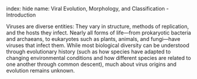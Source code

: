 index: hide
name: Viral Evolution, Morphology, and Classification - Introduction

Viruses are diverse entities: They vary in structure, methods of replication, and the hosts they infect. Nearly all forms of life—from prokaryotic bacteria and archaeans, to eukaryotes such as plants, animals, and fungi—have viruses that infect them. While most biological diversity can be understood through evolutionary history (such as how species have adapted to changing environmental conditions and how different species are related to one another through common descent), much about virus origins and evolution remains unknown.
